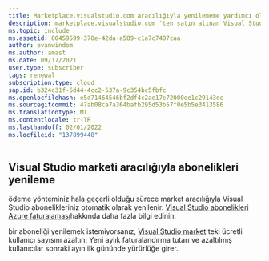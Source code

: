```yaml
---
title: Marketplace.visualstudio.com aracılığıyla yenilememe yardımcı olma
description: marketplace.visualstudio.com 'ten satın alınan Visual Studio aboneliklerimi yenilememe yardımcı olun.
ms.topic: include
ms.assetid: 80459599-378e-42da-a589-c1a7c7407caa
author: evanwindom
ms.author: amast
ms.date: 09/17/2021
user.type: subscriber
tags: renewal
subscription.type: cloud
sap.id: b324c31f-5d44-4cc2-537a-9c354bc5fbfc
ms.openlocfilehash: e5d71464546bf2df4c2ae17e72000ee1c29143de
ms.sourcegitcommit: 47ab08ca7a364bafb295d53b57f0e5b5e3413586
ms.translationtype: MT
ms.contentlocale: tr-TR
ms.lasthandoff: 02/01/2022
ms.locfileid: "137899448"
---
```

## <a name="renewing-subscriptions-through-visual-studio-marketplace"></a>Visual Studio marketi aracılığıyla abonelikleri yenileme 

ödeme yönteminiz hala geçerli olduğu sürece market aracılığıyla Visual Studio abonelikleriniz otomatik olarak yenilenir. [Visual Studio abonelikleri Azure faturalaması](https://docs.microsoft.com/visualstudio/subscriptions/vscloud-billing-faq)hakkında daha fazla bilgi edinin. 

bir aboneliği yenilemek istemiyorsanız, [Visual Studio market](https://marketplace.visualstudio.com/subscriptions)'teki ücretli kullanıcı sayısını azaltın. Yeni aylık faturalandırma tutarı ve azaltılmış kullanıcılar sonraki ayın ilk gününde yürürlüğe girer. 